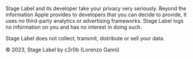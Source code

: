 Stage Label and its developer take your privacy very seriously. Beyond the information Apple provides to developers that you can decide to provide, It uses no third-party analytics or advertising frameworks. Stage Label logs no information on you and has no interest in doing such.

Stage Label does not collect, transmit, distribute or sell your data.

© 2023, Stage Label by c2r0b (Lorenzo Ganni)
